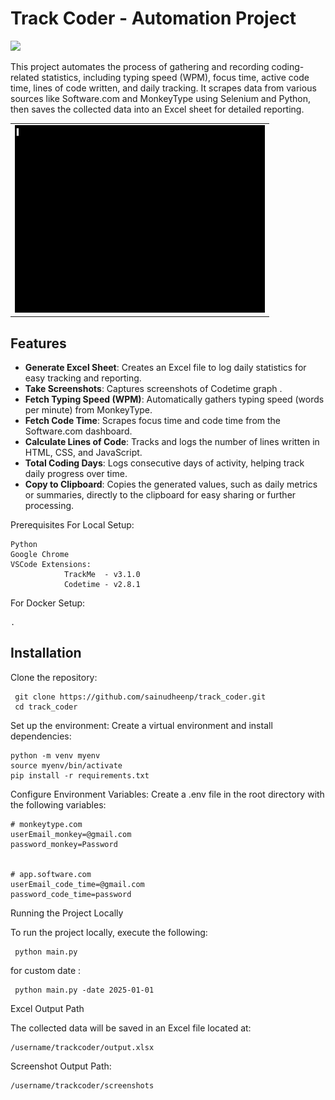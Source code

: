 <h1>Track Coder - Automation Project    </h1>

<img src="https://wakatime.com/badge/user/bd956d12-1142-4657-aee2-95795d5761d9/project/7d6378df-156d-444c-9d2a-f539d2ca72dd.svg">

This project automates the process of gathering and recording coding-related statistics, including typing speed (WPM), focus time, active code time, lines of code written, and daily tracking. It scrapes data from various sources like Software.com and MonkeyType using Selenium and Python, then saves the collected data into an Excel sheet for detailed reporting.

<div align="center">
  <table>
    <tr>
      <td><img height="300" width="400" src="screenshots/asci.gif"></td>
    </tr>
  </table>
</div>


## Features

- **Generate Excel Sheet**: Creates an Excel file to log daily statistics for easy tracking and reporting.
- **Take Screenshots**: Captures screenshots of Codetime graph .
- **Fetch Typing Speed (WPM)**: Automatically gathers typing speed (words per minute) from MonkeyType.
- **Fetch Code Time**: Scrapes focus time and code time from the Software.com dashboard.
- **Calculate Lines of Code**: Tracks and logs the number of lines written in HTML, CSS, and JavaScript.
- **Total Coding Days**: Logs consecutive days of activity, helping track daily progress over time.
- **Copy to Clipboard**: Copies the generated values, such as daily metrics or summaries, directly to the clipboard for easy sharing or further processing.


Prerequisites
For Local Setup:

    Python
    Google Chrome
    VSCode Extensions:
                TrackMe  - v3.1.0
                Codetime - v2.8.1



For Docker Setup:

    .

## Installation

   Clone the repository:

     git clone https://github.com/sainudheenp/track_coder.git
     cd track_coder

Set up the environment: Create a virtual environment and install dependencies:


    python -m venv myenv
    source myenv/bin/activate
    pip install -r requirements.txt


Configure Environment Variables: Create a .env file in the root directory with the following variables:

    # monkeytype.com
    userEmail_monkey=@gmail.com
    password_monkey=Password


    # app.software.com
    userEmail_code_time=@gmail.com
    password_code_time=password











Running the Project Locally

To run the project locally, execute the following:

     python main.py

for custom date :

     python main.py -date 2025-01-01





Excel Output Path

The collected data will be saved in an Excel file located at:


    /username/trackcoder/output.xlsx

Screenshot Output Path:

    /username/trackcoder/screenshots





